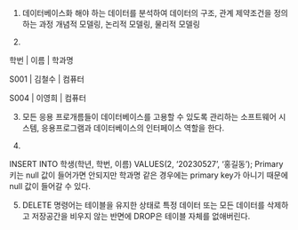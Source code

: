 1) 데이터베이스화 해야 하는 데이터를 분석하여 데이터의 구조, 관계 제약조건을 정의하는 과정
    개념적 모델링, 논리적 모델링, 물리적 모델링

2)
학번 | 이름 | 학과명

S001 | 김철수 | 컴퓨터

S004 | 이영희 | 컴퓨터


3) 모든 응용 프로개름들이 데이터베이스를 고용할 수 있도록 관리하는 소프트웨어 시스템, 응용프로그램과 데이터베이스의 인터페이스 역할을 한다.

4)
INSERT INTO 학생(학년, 학번, 이름)
VALUES(2, ‘20230527’, ‘홍길동’);
Primary 키는 null 값이 들어가면 안되지만 학과명 같은 경우에는 primary key가 아니기 때문에 null 값이 들어갈 수 있다.

5) DELETE 명령어는 테이블을 유지한 상태로 특정 데이터 또는 모든 데이터를 삭제하고 저장공간을 비우지 않는 반면에 DROP은 테이블 자체를 없애버린다.
 
